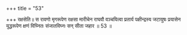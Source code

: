 +++
title = "53"

+++
रक्षसेति॥ स रावणो मृगरूपेण रक्षसा मारीचेन राघवौ वञ्चयित्वा प्रतार्य पक्षीन्द्रस्य जटायुषः प्रयासेन युद्धरूपेण क्षणं विघ्नितः संजातविघ्नः सन् सीता जहार ॥ 53 ॥